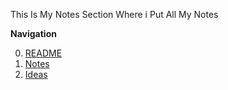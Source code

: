 This Is My Notes Section Where i Put All My Notes


**Navigation**

0. [README](https://github.com/AndyAad/rb/edit/main/README)
1. [Notes](https://github.com/AndyAad/rb/blob/main/Notes)
2. [Ideas](https://github.com/AndyAad/rb/edit/main/Ideas)

